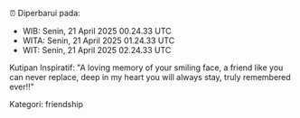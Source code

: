 ⏰ Diperbarui pada:
- WIB: Senin, 21 April 2025 00.24.33 UTC
- WITA: Senin, 21 April 2025 01.24.33 UTC
- WIT: Senin, 21 April 2025 02.24.33 UTC

Kutipan Inspiratif:
"A loving memory of your smiling face, a friend like you can never replace, deep in my heart you will always stay, truly remembered ever!!"


Kategori: friendship

